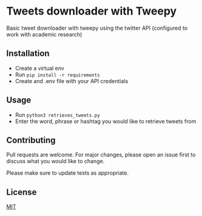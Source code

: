 # Tweets downloader with Tweepy

Basic tweet downloader with tweepy using the twitter API (configured to work with academic research)

## Installation

* Create a virtual env
* Run ```pip install -r requirements```
* Create and .env file with your API credentials

## Usage

* Run ``` python3 retrieves_tweets.py ```
* Enter the word, phrase or hashtag you would like to retrieve tweets from 


## Contributing
Pull requests are welcome. For major changes, please open an issue first to discuss what you would like to change.

Please make sure to update tests as appropriate.

## License
[MIT](https://choosealicense.com/licenses/mit/)